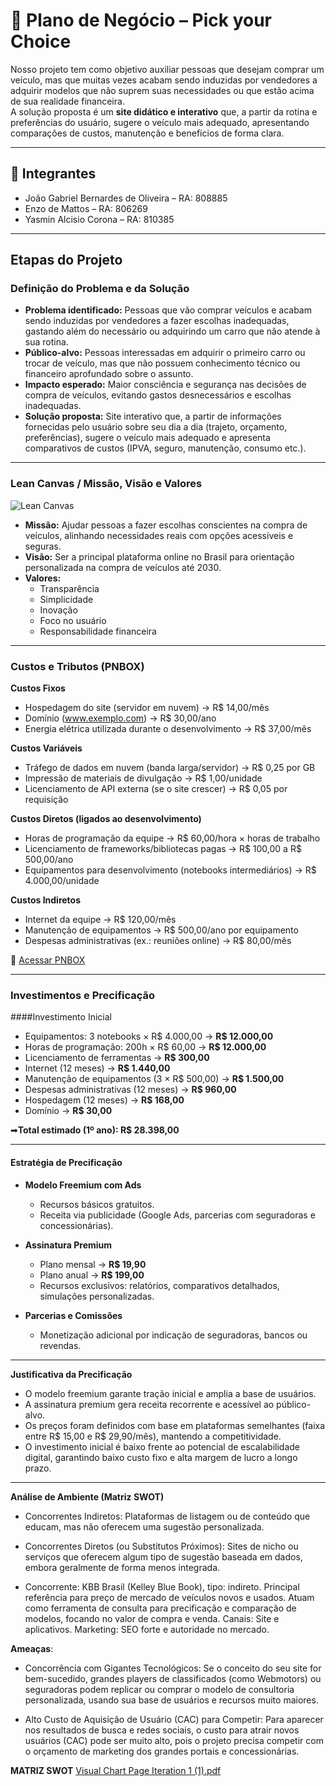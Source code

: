 # 📑 Plano de Negócio – Pick your Choice

Nosso projeto tem como objetivo auxiliar pessoas que desejam comprar um veículo, mas que muitas vezes acabam sendo induzidas por vendedores a adquirir modelos que não suprem suas necessidades ou que estão acima de sua realidade financeira.  
A solução proposta é um **site didático e interativo** que, a partir da rotina e preferências do usuário, sugere o veículo mais adequado, apresentando comparações de custos, manutenção e benefícios de forma clara.

---

## 👥 Integrantes

- João Gabriel Bernardes de Oliveira – RA: 808885  
- Enzo de Mattos – RA: 806269  
- Yasmin Alcisio Corona – RA: 810385  

---

## Etapas do Projeto

### Definição do Problema e da Solução
- **Problema identificado:** Pessoas que vão comprar veículos e acabam sendo induzidas por vendedores a fazer escolhas inadequadas, gastando além do necessário ou adquirindo um carro que não atende à sua rotina.  
- **Público-alvo:** Pessoas interessadas em adquirir o primeiro carro ou trocar de veículo, mas que não possuem conhecimento técnico ou financeiro aprofundado sobre o assunto.  
- **Impacto esperado:** Maior consciência e segurança nas decisões de compra de veículos, evitando gastos desnecessários e escolhas inadequadas.  
- **Solução proposta:** Site interativo que, a partir de informações fornecidas pelo usuário sobre seu dia a dia (trajeto, orçamento, preferências), sugere o veículo mais adequado e apresenta comparativos de custos (IPVA, seguro, manutenção, consumo etc.).  

---

### Lean Canvas / Missão, Visão e Valores

![Lean Canvas](https://github.com/user-attachments/assets/42af9768-3cb2-44e0-b5cf-ac799fbacd38)

- **Missão:** Ajudar pessoas a fazer escolhas conscientes na compra de veículos, alinhando necessidades reais com opções acessíveis e seguras.  
- **Visão:** Ser a principal plataforma online no Brasil para orientação personalizada na compra de veículos até 2030.  
- **Valores:**  
  - Transparência  
  - Simplicidade  
  - Inovação  
  - Foco no usuário  
  - Responsabilidade financeira  

---

### Custos e Tributos (PNBOX)

**Custos Fixos**  
- Hospedagem do site (servidor em nuvem) → R$ 14,00/mês  
- Domínio (www.exemplo.com) → R$ 30,00/ano  
- Energia elétrica utilizada durante o desenvolvimento → R$ 37,00/mês  

**Custos Variáveis**  
- Tráfego de dados em nuvem (banda larga/servidor) → R$ 0,25 por GB  
- Impressão de materiais de divulgação → R$ 1,00/unidade  
- Licenciamento de API externa (se o site crescer) → R$ 0,05 por requisição  

**Custos Diretos (ligados ao desenvolvimento)**  
- Horas de programação da equipe → R$ 60,00/hora × horas de trabalho  
- Licenciamento de frameworks/bibliotecas pagas → R$ 100,00 a R$ 500,00/ano  
- Equipamentos para desenvolvimento (notebooks intermediários) → R$ 4.000,00/unidade  

**Custos Indiretos**  
- Internet da equipe → R$ 120,00/mês  
- Manutenção de equipamentos → R$ 500,00/ano por equipamento  
- Despesas administrativas (ex.: reuniões online) → R$ 80,00/mês  

🔗 [Acessar PNBOX](https://pnbox.sebrae.com.br/planoNegocio/invite/swNjmw7d5)

---

### Investimentos e Precificação

####Investimento Inicial
- Equipamentos: 3 notebooks × R$ 4.000,00 → **R$ 12.000,00**  
- Horas de programação: 200h × R$ 60,00 → **R$ 12.000,00**  
- Licenciamento de ferramentas → **R$ 300,00**  
- Internet (12 meses) → **R$ 1.440,00**  
- Manutenção de equipamentos (3 × R$ 500,00) → **R$ 1.500,00**  
- Despesas administrativas (12 meses) → **R$ 960,00**  
- Hospedagem (12 meses) → **R$ 168,00**  
- Domínio → **R$ 30,00**  

➡**Total estimado (1º ano): R$ 28.398,00**

---

#### Estratégia de Precificação
- **Modelo Freemium com Ads**  
  - Recursos básicos gratuitos.  
  - Receita via publicidade (Google Ads, parcerias com seguradoras e concessionárias).  

- **Assinatura Premium**  
  - Plano mensal → **R$ 19,90**  
  - Plano anual → **R$ 199,00**  
  - Recursos exclusivos: relatórios, comparativos detalhados, simulações personalizadas.  

- **Parcerias e Comissões**  
  - Monetização adicional por indicação de seguradoras, bancos ou revendas.  

---

**Justificativa da Precificação**
- O modelo freemium garante tração inicial e amplia a base de usuários.  
- A assinatura premium gera receita recorrente e acessível ao público-alvo.  
- Os preços foram definidos com base em plataformas semelhantes (faixa entre R$ 15,00 e R$ 29,90/mês), mantendo a competitividade.  
- O investimento inicial é baixo frente ao potencial de escalabilidade digital, garantindo baixo custo fixo e alta margem de lucro a longo prazo.  

---
**Análise de Ambiente (Matriz SWOT)**
- Concorrentes Indiretos: Plataformas de listagem ou de conteúdo que educam, mas não oferecem uma sugestão personalizada.

- Concorrentes Diretos (ou Substitutos Próximos): Sites de nicho ou serviços que oferecem algum tipo de sugestão baseada em dados, embora geralmente de forma menos integrada.
- Concorrente: KBB Brasil (Kelley Blue Book), tipo: indireto. Principal referência para preço de mercado de veículos novos e usados. Atuam como ferramenta de consulta para precificação e comparação de modelos, focando no valor de compra e venda. Canais: Site e aplicativos. Marketing: SEO forte e autoridade no mercado.

**Ameaças**:
- Concorrência com Gigantes Tecnológicos: Se o conceito do seu site for bem-sucedido, grandes players de classificados (como Webmotors) ou seguradoras podem replicar ou comprar o modelo de consultoria personalizada, usando sua base de usuários e recursos muito maiores.

- Alto Custo de Aquisição de Usuário (CAC) para Competir: Para aparecer nos resultados de busca e redes sociais, o custo para atrair novos usuários (CAC) pode ser muito alto, pois o projeto precisa competir com o orçamento de marketing dos grandes portais e concessionárias.


**MATRIZ SWOT**
[Visual Chart Page Iteration 1 (1).pdf](https://github.com/user-attachments/files/22781103/Visual.Chart.Page.Iteration.1.1.pdf)

